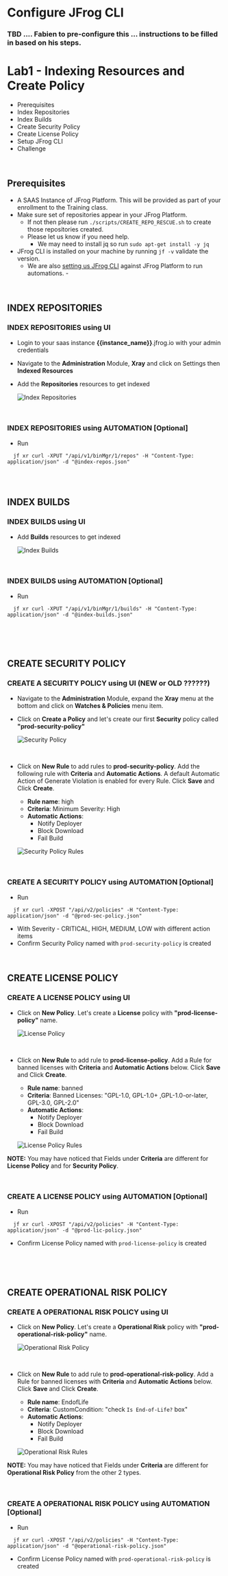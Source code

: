 # Configure JFrog CLI

### TBD .... Fabien to pre-configure this ... instructions to be filled in based on his steps.


# Lab1 - Indexing Resources and Create Policy
- Prerequisites
- Index Repositories
- Index Builds
- Create Security Policy
- Create License Policy 
- Setup JFrog CLI
- Challenge 

<br/>

## Prerequisites
- A SAAS Instance of JFrog Platform. This will be provided as part of your enrollment to the Training class.
- Make sure set of repositories appear in your JFrog Platform.
  - If not then please run `./scripts/CREATE_REPO_RESCUE.sh` to create those repositories created. 
  - Please let us know if you need help. 
    - We may need to install jq so run `sudo apt-get install -y jq`
- JFrog CLI is installed on your machine by running `jf -v` validate the version. 
  - We are also [setting us JFrog CLI](https://github.com/jfrog/SwampUp2022/tree/main/SUP003-Intro_to_DevSecOps_with_JFrog_Xray/lab-1#setup-jfrog-cli) against JFrog Platform to run automations. -  

<br/>

## INDEX REPOSITORIES 
### INDEX REPOSITORIES using UI

- Login to your saas instance **{{instance_name}}**.jfrog.io with  your admin credentials

- Navigate to the **Administration** Module, **Xray** and click on Settings then **Indexed Resources**

- Add the **Repositories** resources to get indexed

  ![Index Repositories](images/1-1.gif)

<br/>

### INDEX REPOSITORIES using AUTOMATION [Optional]
- Run 
```
  jf xr curl -XPUT "/api/v1/binMgr/1/repos" -H "Content-Type: application/json" -d "@index-repos.json"
  
```

<br/> 

## INDEX BUILDS 
### INDEX BUILDS using UI
- Add **Builds** resources to get indexed
  
  ![Index Builds](images/1-2.gif)

<br/>

### INDEX BUILDS using AUTOMATION [Optional]
- Run 
```
  jf xr curl -XPUT "/api/v1/binMgr/1/builds" -H "Content-Type: application/json" -d "@index-builds.json"
```

<br/>
<br/>
<br/>

## CREATE SECURITY POLICY
### CREATE A SECURITY POLICY using UI (NEW or OLD ??????)
- Navigate to the **Administration** Module, expand the **Xray** menu at the bottom and click on **Watches & Policies** menu item.
- Click on **Create a Policy** and let's create our first **Security** policy called **"prod-security-policy"**
  
  ![Security Policy](images/1-3.gif)

<br/>

- Click on **New Rule** to add rules to **prod-security-policy**. Add the following rule with **Criteria** and **Automatic Actions**. A default Automatic Action of Generate Violation is enabled for every Rule. Click **Save** and Click **Create**.
  * **Rule name**: high
  * **Criteria**: Minimum Severity: High
  * **Automatic Actions**: 
    * Notify Deployer
    * Block Download 
    * Fail Build
  
  ![Security Policy Rules](images/1-4.gif)

<br/>

### CREATE A SECURITY POLICY using AUTOMATION [Optional]
- Run
```
  jf xr curl -XPOST "/api/v2/policies" -H "Content-Type: application/json" -d "@prod-sec-policy.json"
```
  - With Severity - CRITICAL, HIGH, MEDIUM, LOW with different action items
- Confirm Security Policy named with ``prod-security-policy`` is created

<br/>

## CREATE LICENSE POLICY
### CREATE A LICENSE POLICY using UI
- Click on **New Policy**. Let's create a **License** policy with **"prod-license-policy"** name.
 
  ![License Policy](images/1-5.gif)

<br/>

- Click on **New Rule** to add rule to **prod-license-policy**. Add a Rule for banned licenses with **Criteria** and **Automatic Actions** below. Click **Save** and Click **Create**.
  * **Rule name**: banned
  * **Criteria**: Banned Licenses: "GPL-1.0, GPL-1.0+ ,GPL-1.0-or-later, GPL-3.0, GPL-2.0"
  * **Automatic Actions**:
    * Notify Deployer
    * Block Download
    * Fail Build
  
  ![License Policy Rules](images/1-6.gif)
  
**NOTE:** You may have noticed that Fields under **Criteria** are different for **License Policy** and for **Security Policy**.  

<br/>

### CREATE A LICENSE POLICY using AUTOMATION [Optional]
- Run 
```
  jf xr curl -XPOST "/api/v2/policies" -H "Content-Type: application/json" -d "@prod-lic-policy.json"
```
- Confirm License Policy named with ``prod-license-policy`` is created

<br/>
<br/>
<br/>

## CREATE OPERATIONAL RISK POLICY
### CREATE A OPERATIONAL RISK POLICY using UI
- Click on **New Policy**. Let's create a **Operational Risk** policy with **"prod-operational-risk-policy"** name.
 
  ![Operational Risk Policy]()

<br/>

- Click on **New Rule** to add rule to **prod-operational-risk-policy**. Add a Rule for banned licenses with **Criteria** and **Automatic Actions** below. Click **Save** and Click **Create**.
  * **Rule name**: EndofLife
  * **Criteria**: CustomCondition: "check ``Is End-of-Life?`` box"
  * **Automatic Actions**:
    * Notify Deployer
    * Block Download
    * Fail Build
  
  ![Operational Risk Rules]()
  
**NOTE:** You may have noticed that Fields under **Criteria** are different for **Operational Risk Policy** from the other 2 types.  

<br/>

### CREATE A OPERATIONAL RISK POLICY using AUTOMATION [Optional]
- Run 
```
  jf xr curl -XPOST "/api/v2/policies" -H "Content-Type: application/json" -d "@operational-risk-policy.json"
```
- Confirm License Policy named with ``prod-operational-risk-policy`` is created